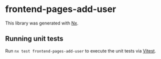 # frontend-pages-add-user

This library was generated with [Nx](https://nx.dev).

## Running unit tests

Run `nx test frontend-pages-add-user` to execute the unit tests via [Vitest](https://vitest.dev/).
